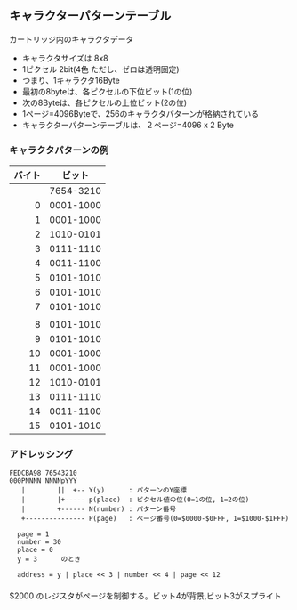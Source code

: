 ## キャラクターパターンテーブル

カートリッジ内のキャラクタデータ

- キャラクタサイズは 8x8
- 1ピクセル 2bit(4色 ただし、ゼロは透明固定)
- つまり、1キャラクタ16Byte
- 最初の8byteは、各ピクセルの下位ビット(1の位)
- 次の8Byteは、各ピクセルの上位ビット(2の位)
- 1ページ=4096Byteで、256のキャラクタパターンが格納されている
- キャラクターパターンテーブルは、２ページ=4096 x 2 Byte

### キャラクタパターンの例

|バイト|ビット|
|-:|:-:|
||7654-3210|
|0|0001-1000|
|1|0001-1000|
|2|1010-0101|
|3|0111-1110|
|4|0011-1100|
|5|0101-1010|
|6|0101-1010|
|7|0101-1010|
|||
|8|0101-1010|
|9|0101-1010|
|10|0001-1000|
|11|0001-1000|
|12|1010-0101|
|13|0111-1110|
|14|0011-1100|
|15|0101-1010|

### アドレッシング

```
FEDCBA98 76543210
000PNNNN NNNNpYYY
   |        ||  +-- Y(y)      : パターンのY座標
   |        |+----- p(place)  : ピクセル値の位(0=1の位, 1=2の位)
   |        +------ N(number) : パターン番号
   +--------------- P(page)   : ページ番号(0=$0000-$0FFF, 1=$1000-$1FFF)

  page = 1
  number = 30
  place = 0
  y = 3      のとき

  address = y | place << 3 | number << 4 | page << 12
```

####
 $2000 のレジスタがページを制御する。ビット4が背景,ビット3がスプライト
